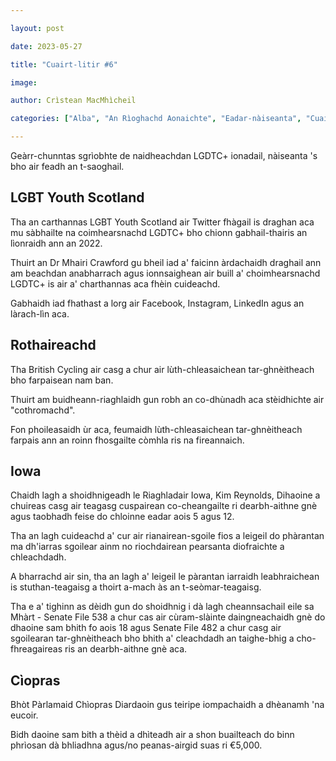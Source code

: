 ```yaml
---

layout: post

date: 2023-05-27

title: "Cuairt-litir #6"

image:

author: Crìstean MacMhìcheil

categories: ["Alba", "An Rìoghachd Aonaichte", "Eadar-nàiseanta", "Cuairt-litir", "Foghlam", "Lagh", "Poileataigs", "Slàinte", "Spòrs"]

---
```


Geàrr-chunntas sgrìobhte de naidheachdan LGDTC+ ionadail, nàiseanta 's bho air feadh an t-saoghail.

<!-- more -->

## LGBT Youth Scotland

Tha an carthannas LGBT Youth Scotland air Twitter fhàgail is draghan aca mu sàbhailte na coimhearsnachd LGDTC+ bho chionn gabhail-thairis an lìonraidh ann an 2022.

Thuirt an Dr Mhairi Crawford gu bheil iad a' faicinn àrdachaidh draghail ann am beachdan anabharrach agus ionnsaighean air buill a' choimhearsnachd LGDTC+ is air a' charthannas aca fhèin cuideachd.

Gabhaidh iad fhathast a lorg air Facebook, Instagram, LinkedIn agus an làrach-lìn aca.

## Rothaireachd

Tha British Cycling air casg a chur air lùth-chleasaichean tar-ghnèitheach bho farpaisean nam ban.

Thuirt am buidheann-riaghlaidh gun robh an co-dhùnadh aca stèidhichte air "cothromachd".

Fon phoileasaidh ùr aca, feumaidh lùth-chleasaichean tar-ghnèitheach farpais ann an roinn fhosgailte còmhla ris na fireannaich.

## Iowa

Chaidh lagh a shoidhnigeadh le Riaghladair Iowa, Kim Reynolds, Dihaoine a chuireas casg air teagasg cuspairean co-cheangailte ri dearbh-aithne gnè agus taobhadh feise do chloinne eadar aois 5 agus 12.

Tha an lagh cuideachd a' cur air rianairean-sgoile fios a leigeil do phàrantan ma dh'iarras sgoilear  ainm no riochdairean pearsanta diofraichte a chleachdadh.

A bharrachd air sin, tha an lagh a' leigeil le pàrantan iarraidh leabhraichean is stuthan-teagaisg a thoirt a-mach às an t-seòmar-teagaisg.

Tha e a' tighinn as dèidh gun do shoidhnig i dà lagh cheannsachail eile sa Mhàrt - Senate File 538 a chur cas air cùram-slàinte daingneachaidh gnè do dhaoine sam bhith fo aois 18 agus Senate File 482 a chur casg air sgoilearan tar-ghnèitheach bho bhith a' cleachdadh an taighe-bhig a cho-fhreagaireas ris an dearbh-aithne gnè aca.

## Cìopras

Bhòt Pàrlamaid Chìopras Diardaoin gus teiripe iompachaidh a dhèanamh 'na eucoir.

Bidh daoine sam bith a thèid a dhìteadh air a shon buailteach do binn phrìosan dà bhliadhna agus/no peanas-airgid suas ri €5,000.
